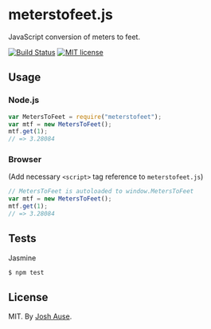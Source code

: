 # meterstofeet.js

JavaScript conversion of meters to feet.

[![Build Status](https://travis-ci.org/joshause/meterstofeet.svg?branch=master)](https://travis-ci.org/joshause/meterstofeet)
[![MIT license](http://img.shields.io/badge/license-MIT-brightgreen.svg)](http://opensource.org/licenses/MIT)

## Usage

### Node.js

```js
var MetersToFeet = require("meterstofeet");
var mtf = new MetersToFeet();
mtf.get(1);
// => 3.28084
```

### Browser

(Add necessary `<script>` tag reference to `meterstofeet.js`)

```js
// MetersToFeet is autoloaded to window.MetersToFeet
var mtf = new MetersToFeet();
mtf.get(1);
// => 3.28084
```

## Tests

Jasmine

```bash
$ npm test
```

## License

MIT. By [Josh Ause](http://www.github.com/joshause).
